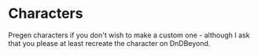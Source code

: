 # Characters

Pregen characters if you don't wish to make a custom one - although I ask that you please at least recreate the character on DnDBeyond.